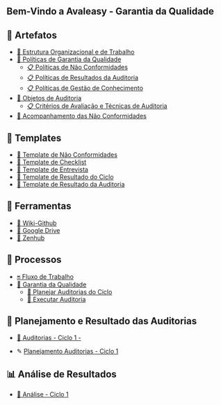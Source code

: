## Bem-Vindo a Avaleasy - Garantia da Qualidade


## **:paperclip: Artefatos**
 * [:page_facing_up: Estrutura Organizacional e de Trabalho]()
 * [:page_facing_up: Políticas de Garantia da Qualidade]()
   * [:clipboard: Políticas de Não Conformidades]()
   * [:clipboard: Políticas de Resultados da Auditoria]()
   * [:clipboard: Políticas de Gestão de Conhecimento]()  
* [:page_facing_up: Objetos de Auditoria]()
  * [:clipboard: Critérios de Avaliação e Técnicas de Auditoria]()
* [:page_facing_up: Acompanhamento das Não Conformidades]()


## **:scroll: Templates**
  * [:bookmark_tabs: Template de Não Conformidades]()
  * [:bookmark_tabs: Template de Checklist]()
  * [:bookmark_tabs: Template de Entrevista]()
  * [:bookmark_tabs: Template de Resultado do Ciclo]()
  * [:bookmark_tabs: Template de Resultado da Auditoria]()

## **:wrench: Ferramentas**
 * [:open_file_folder: Wiki-Github]()
 * [:open_file_folder: Google Drive]()
 * [:open_file_folder: Zenhub]()

## **:dart: Processos**
 * [:on: Fluxo de Trabalho]()
 * [:mag_right: Garantia da Qualidade]()
   * [:mag_right: Planejar Auditorias do Ciclo]()
   * [:mag_right: Executar Auditoria]()

## **:calendar: Planejamento e Resultado das Auditorias**
 * [:pushpin: Auditorias - Ciclo 1 - ]()


 * ✎ [Planejamento Auditorias - Ciclo 1]()
 

## **:bar_chart: Análise de Resultados**
 * [:triangular_ruler: Análise - Ciclo 1]()


